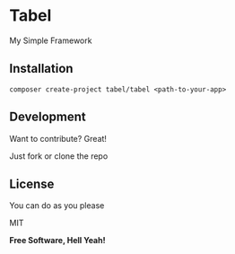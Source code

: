 # Tabel

My Simple Framework

## Installation
```
composer create-project tabel/tabel <path-to-your-app>
```
## Development

Want to contribute? Great!

Just fork or clone the repo

## License

You can do as you please

MIT

**Free Software, Hell Yeah!**

